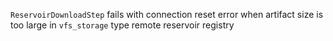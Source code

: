 `ReservoirDownloadStep` fails with connection reset error when artifact size is too large in `vfs_storage` type remote reservoir registry
